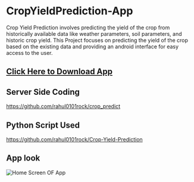 # CropYieldPrediction-App
Crop Yield Prediction involves predicting the yield of the crop from historically available data like weather parameters, soil parameters, and historic crop yield. This Project focuses on predicting the yield of the crop based on the existing data and providing an android interface for easy access to the user.
## [Click Here to Download App](https://github.com/rahul0101rock/Crop-Yield-Prediction/blob/master/Crop%20Yield%20Prediction%20APP.apk?raw=true)
## Server Side Coding
https://github.com/rahul0101rock/crop_predict
##  Python Script Used
https://github.com/rahul0101rock/Crop-Yield-Prediction
## App look
![Home Screen OF App](https://github.com/rahul0101rock/Crop-Yield-Prediction/blob/master/ss/app1.png?raw=true)
